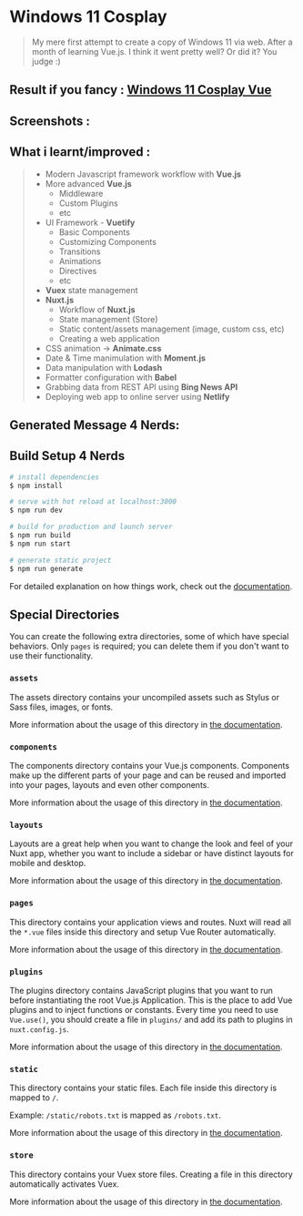 # Windows 11 Cosplay
> My mere first attempt to create a copy of Windows 11 via web. After a month of learning Vue.js. I think it went pretty well? Or did it? You judge :)

## Result if you fancy : [Windows 11 Cosplay Vue](https://windows11-cosplay.netlify.app/)

## Screenshots :

## What i learnt/improved : 
> - Modern Javascript framework workflow with **Vue.js**
> - More advanced **Vue.js**
>   - Middleware
>   - Custom Plugins
>   - etc
> - UI Framework - **Vuetify**
>   - Basic Components
>   - Customizing Components
>   - Transitions
>   - Animations
>   - Directives
>   - etc
> - **Vuex** state management
> - **Nuxt.js**
>   - Workflow of **Nuxt.js**
>   - State management (Store)
>   - Static content/assets management (image, custom css, etc)
>   - Creating a web application
> - CSS animation -> **Animate.css**
> - Date & Time manimulation with **Moment.js**
> - Data manipulation with **Lodash**   
> - Formatter configuration with **Babel**
> - Grabbing data from REST API using **Bing News API**
> - Deploying web app to online server using **Netlify**

## Generated Message 4 Nerds:

## Build Setup 4 Nerds

```bash
# install dependencies
$ npm install

# serve with hot reload at localhost:3000
$ npm run dev

# build for production and launch server
$ npm run build
$ npm run start

# generate static project
$ npm run generate
```

For detailed explanation on how things work, check out the [documentation](https://nuxtjs.org).

## Special Directories

You can create the following extra directories, some of which have special behaviors. Only `pages` is required; you can delete them if you don't want to use their functionality.

### `assets`

The assets directory contains your uncompiled assets such as Stylus or Sass files, images, or fonts.

More information about the usage of this directory in [the documentation](https://nuxtjs.org/docs/2.x/directory-structure/assets).

### `components`

The components directory contains your Vue.js components. Components make up the different parts of your page and can be reused and imported into your pages, layouts and even other components.

More information about the usage of this directory in [the documentation](https://nuxtjs.org/docs/2.x/directory-structure/components).

### `layouts`

Layouts are a great help when you want to change the look and feel of your Nuxt app, whether you want to include a sidebar or have distinct layouts for mobile and desktop.

More information about the usage of this directory in [the documentation](https://nuxtjs.org/docs/2.x/directory-structure/layouts).


### `pages`

This directory contains your application views and routes. Nuxt will read all the `*.vue` files inside this directory and setup Vue Router automatically.

More information about the usage of this directory in [the documentation](https://nuxtjs.org/docs/2.x/get-started/routing).

### `plugins`

The plugins directory contains JavaScript plugins that you want to run before instantiating the root Vue.js Application. This is the place to add Vue plugins and to inject functions or constants. Every time you need to use `Vue.use()`, you should create a file in `plugins/` and add its path to plugins in `nuxt.config.js`.

More information about the usage of this directory in [the documentation](https://nuxtjs.org/docs/2.x/directory-structure/plugins).

### `static`

This directory contains your static files. Each file inside this directory is mapped to `/`.

Example: `/static/robots.txt` is mapped as `/robots.txt`.

More information about the usage of this directory in [the documentation](https://nuxtjs.org/docs/2.x/directory-structure/static).

### `store`

This directory contains your Vuex store files. Creating a file in this directory automatically activates Vuex.

More information about the usage of this directory in [the documentation](https://nuxtjs.org/docs/2.x/directory-structure/store).
